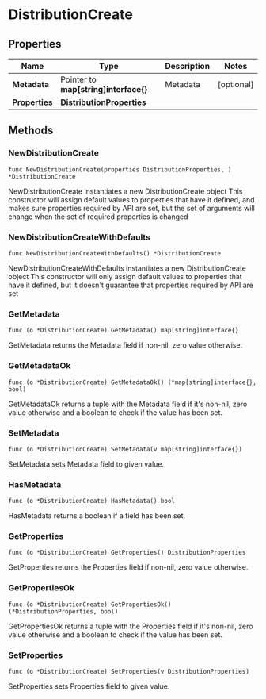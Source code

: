 # DistributionCreate

## Properties

|Name | Type | Description | Notes|
|------------ | ------------- | ------------- | -------------|
|**Metadata** | Pointer to **map[string]interface{}** | Metadata | [optional] |
|**Properties** | [**DistributionProperties**](DistributionProperties.md) |  | |

## Methods

### NewDistributionCreate

`func NewDistributionCreate(properties DistributionProperties, ) *DistributionCreate`

NewDistributionCreate instantiates a new DistributionCreate object
This constructor will assign default values to properties that have it defined,
and makes sure properties required by API are set, but the set of arguments
will change when the set of required properties is changed

### NewDistributionCreateWithDefaults

`func NewDistributionCreateWithDefaults() *DistributionCreate`

NewDistributionCreateWithDefaults instantiates a new DistributionCreate object
This constructor will only assign default values to properties that have it defined,
but it doesn't guarantee that properties required by API are set

### GetMetadata

`func (o *DistributionCreate) GetMetadata() map[string]interface{}`

GetMetadata returns the Metadata field if non-nil, zero value otherwise.

### GetMetadataOk

`func (o *DistributionCreate) GetMetadataOk() (*map[string]interface{}, bool)`

GetMetadataOk returns a tuple with the Metadata field if it's non-nil, zero value otherwise
and a boolean to check if the value has been set.

### SetMetadata

`func (o *DistributionCreate) SetMetadata(v map[string]interface{})`

SetMetadata sets Metadata field to given value.

### HasMetadata

`func (o *DistributionCreate) HasMetadata() bool`

HasMetadata returns a boolean if a field has been set.

### GetProperties

`func (o *DistributionCreate) GetProperties() DistributionProperties`

GetProperties returns the Properties field if non-nil, zero value otherwise.

### GetPropertiesOk

`func (o *DistributionCreate) GetPropertiesOk() (*DistributionProperties, bool)`

GetPropertiesOk returns a tuple with the Properties field if it's non-nil, zero value otherwise
and a boolean to check if the value has been set.

### SetProperties

`func (o *DistributionCreate) SetProperties(v DistributionProperties)`

SetProperties sets Properties field to given value.



